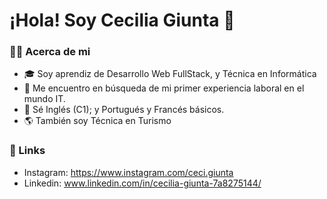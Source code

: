 <h1>¡Hola! Soy Cecilia Giunta 👋</h1>

<h3> 🙋‍♀️ Acerca de mi </h3>

- 🎓 Soy aprendiz de Desarrollo Web FullStack, y Técnica en Informática
- 💼 Me encuentro en búsqueda de mi primer experiencia laboral en el mundo IT.
- 💬 Sé Inglés (C1); y Portugués y Francés básicos.
- 🌎 También soy Técnica en Turismo 



### 🔗 Links 
- Instagram: https://www.instagram.com/ceci.giunta
- Linkedin: www.linkedin.com/in/cecilia-giunta-7a8275144/

